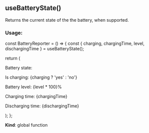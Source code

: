 <a name="useBatteryState"></a>

## useBatteryState()
Returns the current state of the the battery, when supported.<br/>

### Usage:

const BatteryReporter = () => {
  const { charging, chargingTime, level, dischargingTime } = useBatteryState();

  return (
    <div style={compStyle}>
       Battery state:
       <p>Is charging: {charging ? 'yes' : 'no'}</p>
       <p>Battery level: {level * 100}%</p>
       <p>Charging time: {chargingTime}</p>
       <p>Discharging time: {dischargingTime}</p>
    </div>
   );
};

**Kind**: global function  
